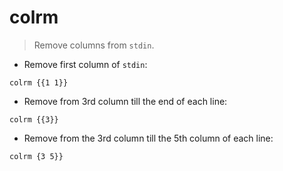 # colrm

> Remove columns from `stdin`.

- Remove first column of `stdin`:

`colrm {{1 1}}`

- Remove from 3rd column till the end of each line:

`colrm {{3}}`

- Remove from the 3rd column till the 5th column of each line:

`colrm {3 5}}`
